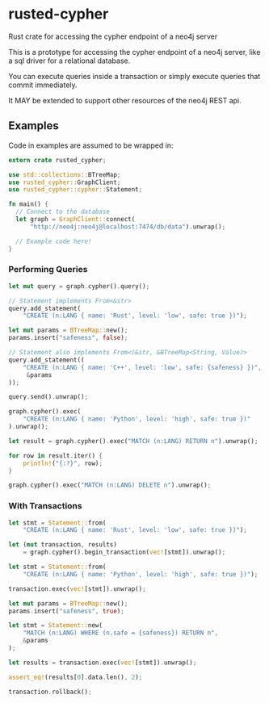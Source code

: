 # rusted-cypher
Rust crate for accessing the cypher endpoint of a neo4j server

This is a prototype for accessing the cypher endpoint of a neo4j server, like a sql
driver for a relational database.

You can execute queries inside a transaction or simply execute queries that commit immediately.

It MAY be extended to support other resources of the neo4j REST api.

## Examples

Code in examples are assumed to be wrapped in:

```rust
extern crate rusted_cypher;

use std::collections::BTreeMap;
use rusted_cypher::GraphClient;
use rusted_cypher::cypher::Statement;

fn main() {
  // Connect to the database
  let graph = GraphClient::connect(
      "http://neo4j:neo4j@localhost:7474/db/data").unwrap();

  // Example code here!
}
```

### Performing Queries

```rust
let mut query = graph.cypher().query();

// Statement implements From<&str>
query.add_statement(
    "CREATE (n:LANG { name: 'Rust', level: 'low', safe: true })");

let mut params = BTreeMap::new();
params.insert("safeness", false);

// Statement also implements From<(&str, &BTreeMap<String, Value)>
query.add_statement((
    "CREATE (n:LANG { name: 'C++', level: 'low', safe: {safeness} })",
     &params
));

query.send().unwrap();

graph.cypher().exec(
    "CREATE (n:LANG { name: 'Python', level: 'high', safe: true })"
).unwrap();

let result = graph.cypher().exec("MATCH (n:LANG) RETURN n").unwrap();

for row in result.iter() {
    println!("{:?}", row);
}

graph.cypher().exec("MATCH (n:LANG) DELETE n").unwrap();
```

### With Transactions

```rust
let stmt = Statement::from(
    "CREATE (n:LANG { name: 'Rust', level: 'low', safe: true })");

let (mut transaction, results)
    = graph.cypher().begin_transaction(vec![stmt]).unwrap();

let stmt = Statement::from(
    "CREATE (n:LANG { name: 'Python', level: 'high', safe: true })");

transaction.exec(vec![stmt]).unwrap();

let mut params = BTreeMap::new();
params.insert("safeness", true);

let stmt = Statement::new(
    "MATCH (n:LANG) WHERE (n.safe = {safeness}) RETURN n",
    &params
);

let results = transaction.exec(vec![stmt]).unwrap();

assert_eq!(results[0].data.len(), 2);

transaction.rollback();
```
